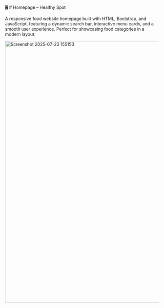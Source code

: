 🖥️  # Homepage – Healthy Spot

A responsive food website homepage built with HTML, Bootstrap, and JavaScript, featuring a dynamic search bar, interactive menu cards, and a smooth user experience.
Perfect for showcasing food categories in a modern layout.

<img width="1919" height="858" alt="Screenshot 2025-07-23 155153" src="https://github.com/user-attachments/assets/c9c773a8-1d4c-459f-bce3-3962497beefe" />
